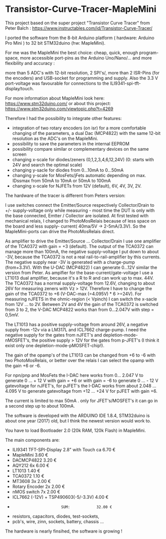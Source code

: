 # Transistor-Curve-Tracer-MapleMini

This project based on the super project "Transistor Curve Tracer" from Peter Balch :
https://www.instructables.com/id/Transistor-Curve-Tracer/  

I ported the software from the 8-bit Arduino platform ( hardware: Arduino Pro Mini ) to 32 bit STM32duino (hw: MapleMini).




For me was the MapleMini the best choice: cheap, quick, enough program-space, more accessible port-pins as the Arduino Uno/Nano/... and more flexibility and accuracy :

more than 5 ADC's with 12-bit resolution, 2 SPI's/, more than 2 ISR-Pins (for the encoders) and USB-socket for programming and supply. 
Also the 3.3 V port-voltage was favourable for connections to the ILI9341-spi-tft-display/touch.

For more information about MapleMini look here: https://www.stm32duino.com/
or about this project:  https://www.stm32duino.com/viewtopic.php?t=4269



Therefore I had the possibility to integrate other features:

- integration of two rotary encoders (on isr) for a more comfortable changing of the parameters, a dual Dac (MCP4822) with the same 12-bit resolution as the ADC's on the MapleMini.
- possibility to save the parameters in the internal EEPROM
- possibility compare similar or complementary devices on the same screen
- changing x-scale for diodes/zeners (0,1,2,3,4,6,12,24V) (0: starts with 24V and search the optimal scale)
- changing y-sacle for diodes from 0...10mA  to 0...50mA
- changing y-scale for MosFets/jFets automatic depending on max. IDssmax from 50mA to 10mA or 50mA to 100mA
- changing x-scale for NJFETs from 12V (default), 6V, 4V, 3V, 2V.

The hardware of the tracer is different from Peters version:

I use switches connect the Emitter/Source respectively Collector/Drain to +/- supply-voltage only while measuring - most time the DUT is only with the base connected, Emtter / Collector are isolated.
At first tested with mechanical relais, I changed to  PhotoMosRelais because of less space on the board and less supply-
current( 40ma/5V -> 2-5mA/3.3V). So the MapleMini-ports can drive the PhotoMosRelais direct.

As amplifier to drive the Emitter/Source ... Collector/Drain I use one amplifier of the TCA0372 with gain = +3 (default).
The output of the TCA0372 can manage more than 100mA, the negative supply-voltage I put down to about -3V, because the TCA0372 is not a real rail-to-rail-amplifier by this currents. The negative supply near -3V is generated with a charge-pump (from+3.3V).
With the U-DAC (MCP4822) I can generate 0...12V similar the version from Peter.
As amplfier for the base-current/gate-voltage I use a LT1013 dual amplifier, because it's a R to R and can work up to max. 44V.
The TCA0372 has a normal supply-voltage from 12.6V, changing to about 26V for measuring zeners with Vz > 12V. Therefore I have to change the gain of the TCA0372 to +6 (V-DAC-max  (=4.095V) * 6 >=24V).
For measuring nJFETS in the ohmic-region (< Vpinch) I can switch the x-sacle from 12V ... to 2V.
Between 2V and 4V the gain of the TCA0372 is switched from 3 to 2, the V-DAC MCP4822 works than from 0...2.047V with step = 0,5mV.  

The LT1013 has a positive supply-voltage from around 26V, a negative supply from -12v via a LM317L and ICL7662 charge-pump.
I need the negative supply for the gates from nJFET's and depletion-mode-nMOSFET's, the positive supply > 12V for the gates from 
p-JFET's (I think it exist only one depletion-mode-pMOSFET-chip!).

The gain of the opamp's of the LT1013 can be changed from +6 to -6 with two PhotoMosRelais, or better 
over the relais I can select the opamp with the gain +6 or -6.

For npn/pnp and MosFets the I-DAC here works from 0... 2.047 V to generate 0 ... + 12 V with gain = +6 or
with gain = -6  to generate 0 ... - 12 V gatevoltage for nJFET's,
for pJFET's the I-DAC works from about 2.048 ... 4.095 V to generate gatevoltage from +12 ... +24 V for
pJFET with gain +6.

The current is limited to max 50mA . only for JFET's/MOSFET's it can go in a second step up to about 100mA.

The software is developed with the ARDUINO IDE 1.8.4, STM32duino is about one year (2017) old, but I think the newest version would work to.

You have to load  Bootloader 2.0 (20k RAM, 120k Flash) in MapleMini.

The main components are:

- ILI9341 TFT-SPI-Display 2.8" with Touch ca 6.70 €
- MapleMini                                  3.60 €
- DACMCP4822                                 3.20 € 
- AQY212 6x                                  6.00 €
- LT1013                                     1.40 €
- TCA0372                                    1.10 €
- MT3608 3x                                  2.00 €
- Rotary Encoder 2x                          2.00 €
- nMOS switch    7x                          2.00 €    
- ICL7662 (-12V) + TSP490603(-5/-3.3V)       4.00 €
-                           SUM:            32.00 €
+ resistors, capacitors, diodes, test-sockets,                                          
+ pcb's, wire, zinn, sockets, battery, chassis ...     

The hardware is nearly finsihed, the software is growing ! 
